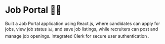 # Job Portal 👨‍💻 
Built a Job Portal application using React.js, where candidates can apply for jobs, view job status 📊, and save job listings, while recruiters can post and manage job openings. Integrated Clerk for secure user authentication .


 

